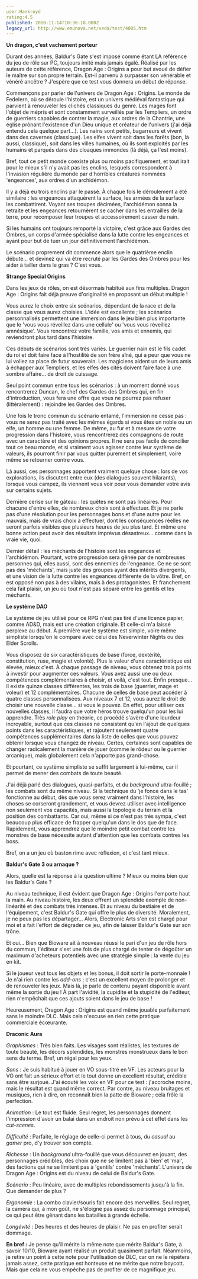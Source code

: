 ```yaml
---
user:Hankroyd
rating:4.5
published: 2010-11-14T10:36:18.000Z
legacy_url: http://www.emunova.net/veda/test/4005.htm
---
```

**Un dragon, c'est vachement porteur**  

  

Durant des années, Baldur's Gate s'est imposé comme étant LA référence du jeu de rôle sur PC, toujours imité mais jamais égalé. Réalisé par les auteurs de cette référence, Dragon Age : Origins a pour but avoué de défier le maître sur son propre terrain. Est-il parvenu à surpasser son vénérable et vénéré ancêtre ? J'espère que ce test vous donnera un début de réponse.  

  

Commençons par parler de l'univers de Dragon Age : Origins. Le monde de Fedelern, où se déroule l'histoire, est un univers médiéval fantastique qui  parvient à renouveler les clichés classiques du genre. Les mages font l'objet de mépris et sont constamment surveillés par les Templiers, un ordre de guerriers capables de contrer la magie, aux ordres de la Chantrie, une église prônant l'existence d'un Dieu unique et créateur de l'univers (j'ai déjà entendu cela quelque part...). Les nains sont petits, bagarreurs et vivent dans des cavernes (classique). Les elfes vivent soit dans les forêts (bon, là aussi, classique), soit dans les villes humaines, où ils sont exploités par les humains et parqués dans des cloaques immondes (là déjà, ça l'est moins).  

Bref, tout ce petit monde coexiste plus ou moins pacifiquement, et tout irait pour le mieux s'il n'y avait pas les enclins, lesquels correspondent à l'invasion régulière du monde par d'horribles créatures nommées 'engeances', aux ordres d'un archidémon.  

Il y a déjà eu trois enclins par le passé. À chaque fois le déroulement a été similaire : les engeances attaquèrent la surface, les armées de la surface les combattirent. Voyant ses troupes décimées, l'archidémon sonna la retraite et les engeances retournèrent se cacher dans les entrailles de la terre, pour recomposer leur troupes et accessoirement casser du nain.  

Si les humains ont toujours remporté la victoire, c'est grâce aux Gardes des Ombres, un corps d'armée spécialisé dans la lutte contre les engeances et ayant pour but de tuer un jour définitivement l'archidémon.  

Le scénario proprement dit commence alors que le quatrième enclin débute... et devinez qui va être recruté par les Gardes des Ombres pour les aider à tailler dans le gras ? C'est vous.  

  

  

**Strange Special Origins**  

  

Dans les jeux de rôles, on est désormais habitué aux fins multiples. Dragon Age : Origins fait déjà preuve d'originalité en proposant un début multiple !  

Vous aurez le choix entre six scénarios, dépendant de la race et de la classe que vous aurez choisies. L'idée est excellente ; les scénarios personnalisés permettent une immersion dans le jeu bien plus importante que le 'vous vous réveillez dans une cellule' ou 'vous vous réveillez amnésique'. Vous rencontrez votre famille, vos amis et ennemis, qui reviendront plus tard dans l'histoire.  

Ces débuts de scénarios sont très variés. Le guerrier nain est le fils cadet du roi et doit faire face à l'hostilité de son frère aîné, qui a peur que vous ne lui voliez sa place de futur souverain. Les magiciens aident un de leurs amis à échapper aux Templiers, et les elfes des cités doivent faire face à une sombre affaire... de droit de cuissage.  

Seul point commun entre tous les scénarios : à un moment donné vous rencontrerez Duncan, le chef des Gardes des Ombres qui, en fin d'introduction, vous fera une offre que vous ne pourrez pas refuser (littéralement) : rejoindre les Gardes des Ombres.  

Une fois le tronc commun du scénario entamé, l'immersion ne cesse pas : vous ne serez pas traité avec les mêmes égards si vous êtes un noble ou un elfe, un homme ou une femme. De même, au fur et à mesure de votre progression dans l'histoire, vous rencontrerez des compagnons de route avec un caractère et des opinions propres. Il ne sera pas facile de concilier tout ce beau monde, et si vraiment vous agissez contre leur système de valeurs, ils pourront finir par vous quitter purement et simplement, voire même se retourner contre vous.  

Là aussi, ces personnages apportent vraiment quelque chose : lors de vos explorations, ils discutent entre eux (des dialogues souvent hilarants), lorsque vous campez, ils viennent vous voir pour vous demander votre avis sur certains sujets.  

Dernière cerise sur le gâteau : les quêtes ne sont pas linéaires. Pour chacune d'entre elles, de nombreux choix sont à effectuer. Et je ne parle pas d'une résolution pour les personnages bons et d'une autre pour les mauvais, mais de vrais choix à effectuer, dont les conséquences réelles ne seront parfois visibles que plusieurs heures de jeu plus tard. Et même une bonne action peut avoir des résultats imprévus désastreux... comme dans la vraie vie, quoi.  

Dernier détail : les méchants de l'histoire sont les engeances et l'archidémon. Pourtant, votre progression sera gênée par de nombreuses personnes qui, elles aussi, sont des ennemies de l'engeance. Ce ne se sont pas des 'méchants', mais juste des groupes ayant des intérêts divergents, et une vision de la lutte contre les engeances différente de la vôtre. Bref, on est opposé non pas à des vilains, mais à des protagonistes. Et franchement cela fait plaisir, un jeu où tout n'est pas séparé entre les gentils et les méchants.  

  

  

**Le système DAO**  

  

Le système de jeu utilisé pour ce RPG n'est pas tiré d'une licence papier, comme AD&D, mais est une création originale. Et celle-ci m'a laissé perplexe au début. À première vue le système est simple, voire même simpliste lorsqu'on le compare avec celui des Neverwinter Nights ou des Elder Scrolls.  

Vous disposez de six caractéristiques de base (force, dextérité, constitution, ruse, magie et volonté). Plus la valeur d'une caractéristique est élevée, mieux c'est. À chaque passage de niveau, vous obtenez trois points à investir pour augmenter ces valeurs. Vous avez aussi une ou deux compétences complémentaires à choisir, et voilà, c'est tout. Enfin presque... Il existe quinze classes différentes, les trois de base (guerrier, mage et voleur) et 12 complémentaires. Chacune de celles de base peut accéder à quatre classes personnalisées. Aux niveaux 7 et 12, vous aurez le droit de choisir une nouvelle classe... si vous le pouvez. En effet, pour utiliser ces nouvelles classes, il faudra que votre héros trouve quelqu'un pour les lui apprendre. Très _role play_ en théorie, ce procédé s'avère d'une lourdeur incroyable, surtout que ces classes ne consistent qu'en l'ajout de quelques points dans les caractéristiques, et rajoutent seulement quatre compétences supplémentaires dans la liste de celles que vous pouvez obtenir lorsque vous changez de niveau. Certes, certaines sont capables de changer radicalement la manière de jouer (comme le rôdeur ou le guerrier arcanique), mais globalement cela n'apporte pas grand-chose.  

Et pourtant, ce système simpliste se suffit largement à lui-même, car il permet de mener des combats de toute beauté.  

J'ai déjà parlé des dialogues, quasi-parfaits, et du _background_ ultra-fouillé ; les combats sont du même niveau. Si la technique du 'je fonce dans le tas' fonctionne au début, dès que vous serez vraiment dans l'histoire, les choses se corseront grandement, et vous devrez utiliser avec intelligence non seulement vos capacités, mais aussi la topologie du terrain et la position des combattants. Car oui, même si ce n'est pas très sympa, c'est beaucoup plus efficace de frapper quelqu'un dans le dos que de face. Rapidement, vous apprendrez que le moindre petit combat contre les monstres de base nécessite autant d'attention que les combats contres les boss.  

Bref, on a un jeu où baston rime avec réflexion, et c'est tant mieux.  

  

  

**Baldur's Gate 3 ou arnaque ?**  

  

Alors, quelle est la réponse à la question ultime ? Mieux ou moins bien que les Baldur's Gate ?  

Au niveau technique, il est évident que Dragon Age : Origins l'emporte haut la main. Au niveau histoire, les deux offrent un splendide exemple de non-linéarité et des combats très intenses. Et au niveau du bestiaire et de l'équipement, c'est Baldur's Gate qui offre le plus de diversité. Moralement, je ne peux pas les départager... Alors, Electronic Arts s'en est chargé pour moi et a fait l'effort de dégrader ce jeu, afin de laisser Baldur's Gate sur son trône.  

Et oui... Bien que Bioware ait à nouveau réussi le pari d'un jeu de rôle hors du commun, l'éditeur s'est une fois de plus chargé de tenter de dégoûter un maximum d'acheteurs potentiels avec une stratégie simple : la vente du jeu en kit.  

Si le joueur veut tous les objets et les bonus, il doit sortir le porte-monnaie ! Je n'ai rien contre les _add-ons_ ; c'est un excellent moyen de prolonger et de renouveler les jeux. Mais là, je parle de contenu payant disponible avant même la sortie du jeu ! À part l'avidité, la cupidité et la stupidité de l'éditeur, rien n'empêchait que ces ajouts soient dans le jeu de base !  

Heureusement, Dragon Age : Origins est quand même jouable parfaitement sans le moindre DLC. Mais cela n'excuse en rien cette pratique commerciale écœurante.  

  

  

**Draconic Aura**  

  

_Graphismes_ : Très bien faits. Les visages sont réalistes, les textures de toute beauté, les décors splendides, les monstres monstrueux dans le bon sens du terme. Bref, un régal pour les yeux.  

  

_Sons_ : Je suis habitué à jouer en VO sous-titré en VF. Les acteurs pour la VO ont fait un sérieux effort et le tout donne un excellent résultat, crédible sans être surjoué. J'ai écouté les voix en VF pour ce test : j'accroche moins, mais le résultat est quand même correct. Par contre, au niveau bruitages et musiques, rien à dire, on reconnaît bien la patte de Bioware ; cela frôle la perfection.  

  

_Animation_ : Le tout est fluide. Seul regret, les personnages donnent l'impression d'avoir un balai dans un endroit non prévu à cet effet dans les _cut-scenes_.  

  

_Difficulté_ : Parfaite, le réglage de celle-ci permet à tous, du _casual_ au _gamer_ pro, d'y trouver son compte.  

  

_Richesse_ : Un _background_ ultra-fouillé que vous découvrez en jouant, des personnages crédibles, des choix que ne se limitent pas à 'bien' et 'mal', des factions qui ne se limitent pas à 'gentils' contre 'méchants'. L'univers de Dragon Age : Origins est du niveau de celui de Baldur's Gate.  

  

_Scénario_ : Peu linéaire, avec de multiples rebondissements jusqu'à la fin. Que demander de plus ?  

  

_Ergonomie_ : La combo clavier/souris fait encore des merveilles. Seul regret, la caméra qui, à mon goût, ne s'éloigne pas assez du personnage principal, ce qui peut être gênant dans les batailles à grande échelle.  

  

_Longévité_ : Des heures et des heures de plaisir. Ne pas en profiter serait dommage.  

  

  

**En bref :** Je pense qu'il mérite la même note que mérite Baldur's Gate, à savoir 10/10, Bioware ayant réalisé un produit quasiment parfait. Néanmoins, je retire un point à cette note pour l'utilisation de DLC, car on ne le répétera jamais assez, cette pratique est honteuse et ne mérite que notre boycott. Mais que cela ne vous empêche pas de profiter de ce magnifique jeu.